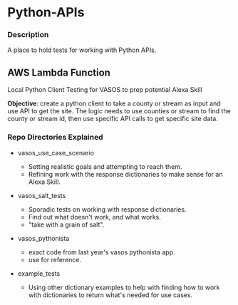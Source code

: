 # Python-APIs  

### Description  

A place to hold tests for working with Python APIs.    

## AWS Lambda Function  

Local Python Client Testing for VASOS to prep potential Alexa Skill  

**Objective**: create a python client to take a county or stream
            as input and use API to get the site.
            The logic needs to use counties or stream to find the county
            or stream id, then use specific API calls to get specific site data.  
            
### Repo Directories Explained  

* vasos_use_case_scenario  
  - Setting realistic goals and attempting to reach them.  
  - Refining work with the response dictionaries to make sense for an Alexa Skill. 
  
* vasos_salt_tests  
  - Sporadic tests on working with response dictionaries.  
  - Find out what doesn't work, and what works.  
  - "take with a grain of salt".  
  
* vasos_pythonista  
  - exact code from last year's vasos pythonista app.    
  - use for reference.  
  
* example_tests  
  - Using other dictionary examples to help with finding how to work with dictionaries
  to return what's needed for use cases.  
            
            
